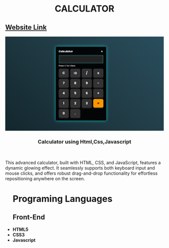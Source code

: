 <h1 align ="center">CALCULATOR</h1>
<h2><a href="https://hyperdevil-x.github.io/Calculator/" target="_blank">Website Link</a></h2>
<img src="./images/cover.PNG">
 <h3  align ="center"><b>Calculator using Html,Css,Javascript</b></h3>
 <br>
<p>This advanced calculator, built with HTML, CSS, and JavaScript, features a dynamic glowing effect. It seamlessly supports both keyboard input and mouse clicks, and offers robust drag-and-drop functionality for effortless repositioning anywhere on the screen.</p>
<ul>
 <h1><b>Programing Languages<b></h1>
<h2><b>Front-End</b></h2>
<li>HTML5</li>
 <li>CSS3</li>
  <li>Javascript</li>
</ul>


